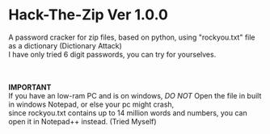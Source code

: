 # Hack-The-Zip Ver 1.0.0
A password cracker for zip files, based on python, using "rockyou.txt" file as a dictionary (Dictionary Attack)<br>
I have only tried 6 digit passwords, you can try for yourselves.<br><br><br>

**IMPORTANT**<br>
If you have an low-ram PC and is on windows, *DO NOT* Open the file in built in windows Notepad, or else your pc might crash,<br>
since rockyou.txt contains up to 14 million words and numbers, you can open it in Notepad++ instead. (Tried Myself)<br>

